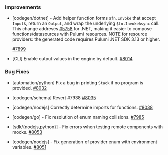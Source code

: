 ### Improvements

- [codegen/dotnet] - Add helper function forms `$fn.Invoke` that
  accept `Input`s, return an `Output`, and wrap the underlying
  `$fn.InvokeAsync` call. This change addreses
  [#5758](https://github.com/pulumi/pulumi/issues/) for .NET, making
  it easier to compose functions/datasources with Pulumi resources.
  NOTE for resource providers: the generated code requires Pulumi .NET
  SDK 3.13 or higher.

  [#7899](https://github.com/pulumi/pulumi/pull/7899)

- [CLI] Enable output values in the engine by default.
  [#8014](https://github.com/pulumi/pulumi/pull/8014)

### Bug Fixes

- [automation/python] Fix a bug in printing `Stack` if no program is provided.
  [#8032](https://github.com/pulumi/pulumi/pull/8032)

- [codegen/schema] Revert #7938
  [#8035](https://github.com/pulumi/pulumi/pull/8035)

- [codegen/nodejs] Correctly determine imports for functions.
  [#8038](https://github.com/pulumi/pulumi/pull/8038)

- [codegen/go] - Fix resolution of enum naming collisions.
  [#7985](https://github.com/pulumi/pulumi/pull/7985)

- [sdk/{nodejs,python}] - Fix errors when testing remote components with mocks.
  [#8053](https://github.com/pulumi/pulumi/pull/8053)

- [codegen/nodejs] - Fix generation of provider enum with environment variables.
  [#8051](https://github.com/pulumi/pulumi/pull/8051)
